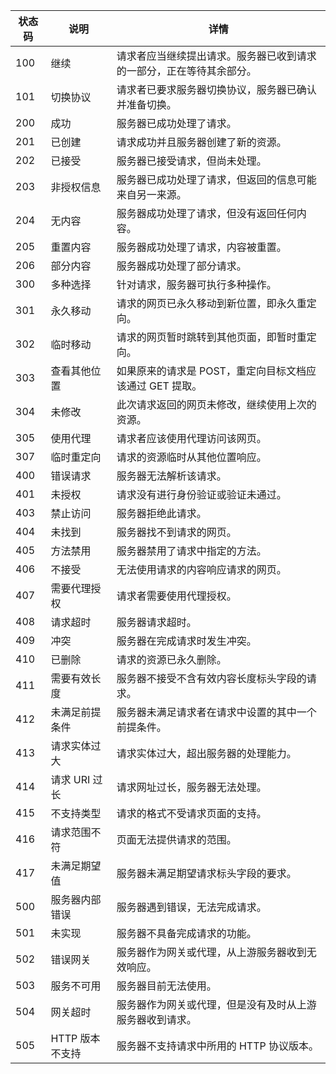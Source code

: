 
状态码 | 说明 | 详情
--- | --- | ---
100 | 继续 | 请求者应当继续提出请求。服务器已收到请求的一部分，正在等待其余部分。
101 | 切换协议 | 请求者已要求服务器切换协议，服务器已确认并准备切换。
200 | 成功 | 服务器已成功处理了请求。
201 | 已创建 | 请求成功并且服务器创建了新的资源。
202 | 已接受 | 服务器已接受请求，但尚未处理。
203 | 非授权信息 | 服务器已成功处理了请求，但返回的信息可能来自另一来源。
204 | 无内容 | 服务器成功处理了请求，但没有返回任何内容。
205 | 重置内容 | 服务器成功处理了请求，内容被重置。
206 | 部分内容 | 服务器成功处理了部分请求。
300 | 多种选择 | 针对请求，服务器可执行多种操作。
301 | 永久移动 | 请求的网页已永久移动到新位置，即永久重定向。
302 | 临时移动 | 请求的网页暂时跳转到其他页面，即暂时重定向。
303 | 查看其他位置 | 如果原来的请求是 POST，重定向目标文档应该通过 GET 提取。
304 | 未修改 | 此次请求返回的网页未修改，继续使用上次的资源。
305 | 使用代理 | 请求者应该使用代理访问该网页。
307 | 临时重定向 | 请求的资源临时从其他位置响应。
400 | 错误请求 | 服务器无法解析该请求。
401 | 未授权 | 请求没有进行身份验证或验证未通过。
403 | 禁止访问 | 服务器拒绝此请求。
404 | 未找到 | 服务器找不到请求的网页。
405 | 方法禁用 | 服务器禁用了请求中指定的方法。
406 | 不接受 | 无法使用请求的内容响应请求的网页。
407 | 需要代理授权 | 请求者需要使用代理授权。
408 | 请求超时 | 服务器请求超时。
409 | 冲突 | 服务器在完成请求时发生冲突。
410 | 已删除 | 请求的资源已永久删除。
411 | 需要有效长度 | 服务器不接受不含有效内容长度标头字段的请求。
412 | 未满足前提条件 | 服务器未满足请求者在请求中设置的其中一个前提条件。
413 | 请求实体过大 | 请求实体过大，超出服务器的处理能力。
414 | 请求 URI 过长 | 请求网址过长，服务器无法处理。
415 | 不支持类型 | 请求的格式不受请求页面的支持。
416 | 请求范围不符 | 页面无法提供请求的范围。
417 | 未满足期望值 | 服务器未满足期望请求标头字段的要求。
500 | 服务器内部错误 | 服务器遇到错误，无法完成请求。
501 | 未实现 | 服务器不具备完成请求的功能。
502 | 错误网关 | 服务器作为网关或代理，从上游服务器收到无效响应。
503 | 服务不可用 | 服务器目前无法使用。
504 | 网关超时 | 服务器作为网关或代理，但是没有及时从上游服务器收到请求。
505 | HTTP 版本不支持 | 服务器不支持请求中所用的 HTTP 协议版本。